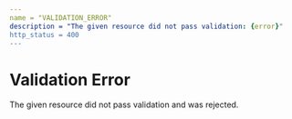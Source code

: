 ```yaml
---
name = "VALIDATION_ERROR"
description = "The given resource did not pass validation: {error}"
http_status = 400
---
```


# Validation Error

The given resource did not pass validation and was rejected.
